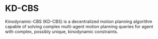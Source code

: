 # KD-CBS
Kinodynamic-CBS (KD-CBS) is a decentralized motion planning algorithm capable of solving complex multi-agent motion planning queries for agent with complex, possibly unique, kinodynamic constraints.
